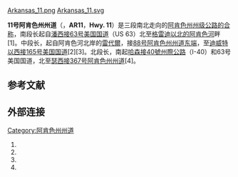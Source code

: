 [Arkansas_11.png](https://zh.wikipedia.org/wiki/File:Arkansas_11.png "fig:Arkansas_11.png")
[Arkansas_11.svg](https://zh.wikipedia.org/wiki/File:Arkansas_11.svg "fig:Arkansas_11.svg")

**11号阿肯色州州道**（，**AR11**，**Hwy.
11**）是三段南北走向的[阿肯色州](../Page/阿肯色州.md "wikilink")[州级公路的合称](https://zh.wikipedia.org/wiki/州级公路 "wikilink")，南段长起自[潘西接](../Page/潘西_\(阿肯色州\).md "wikilink")[63号美国国道](https://zh.wikipedia.org/wiki/63号美国国道 "wikilink")（US
63）北至[格雷迪以北的](../Page/格雷迪_\(阿肯色州\).md "wikilink")[阿肯色河](../Page/阿肯色河.md "wikilink")畔\[1\]。中段长，起自阿肯色河北岸的[雷代爾](../Page/雷代爾_\(阿肯色州\).md "wikilink")，接[88号阿肯色州州道东端](https://zh.wikipedia.org/wiki/88号阿肯色州州道 "wikilink")，至[迪威特以西接](../Page/迪威特_\(阿肯色州\).md "wikilink")[165号美国国道](https://zh.wikipedia.org/wiki/165号美国国道 "wikilink")\[2\]\[3\]。北段长，南起[哈森接](../Page/哈森_\(阿肯色州\).md "wikilink")[40號州際公路](../Page/40號州際公路.md "wikilink")（I-40）和63号美国国道，北至[瑟西接](../Page/瑟西_\(阿肯色州\).md "wikilink")[367号阿肯色州州道](https://zh.wikipedia.org/wiki/367号阿肯色州州道 "wikilink")\[4\]。

## 参考文献

## 外部连接

[Category:阿肯色州州道](https://zh.wikipedia.org/wiki/Category:阿肯色州州道 "wikilink")

1.
2.
3.
4.